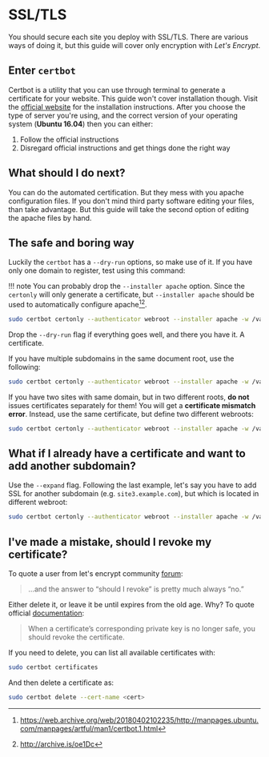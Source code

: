 # SSL/TLS

You should secure each site you deploy with SSL/TLS. There are various ways of doing it, but this guide will cover only encryption with _Let's Encrypt_.

## Enter `certbot`

Certbot is a utility that you can use through terminal to generate a certificate for your website. This guide won't cover installation though. Visit the [official website][1] for the installation instructions. After you choose the type of server you're using, and the correct version of your operating system (**Ubuntu 16.04**) then you can either:

1. Follow the official instructions
2. Disregard official instructions and get things done the right way

## What should I do next?

You can do the automated certification. But they mess with you apache configuration files. If you don't mind third party software editing your files, than take advantage. But this guide will take the second option of editing the apache files by hand.

## The safe and boring way

Luckily the `certbot` has a `--dry-run` options, so make use of it. If you have only one domain to register, test using this command:

!!! note
    You can probably drop the `--installer apache` option. Since the `certonly` will only generate a certificate, but `--installer apache` should be used to automatically configure apache[^1][^2].

```bash
sudo certbot certonly --authenticator webroot --installer apache -w /var/www/example.com -d example.com --dry-run
```

Drop the `--dry-run` flag if everything goes well, and there you have it. A certificate.

If you have multiple subdomains in the same document root, use the following:

```bash
sudo certbot certonly --authenticator webroot --installer apache -w /var/www/example.com -d example.com -d asterisk.example.com --dry-run
```

If you have two sites with same domain, but in two different roots, **do not** issues certificates separately for them! You will get a **certificate mismatch error**. Instead, use the same certificate, but define two different webroots:

```bash
sudo certbot certonly --authenticator webroot --installer apache -w /var/www/example.com -d site1.example.com -d site2.example.com -w /var/www/site3.com -d site3.example.com --dry-run
```

## What if I already have a certificate and want to add another subdomain?

Use the `--expand` flag. Following the last example, let's say you have to add SSL for another subdomain (e.g. `site3.example.com`), but which is located in different webroot:

```bash
sudo certbot certonly --authenticator webroot --installer apache -w /var/www/example.com -d site1.example.com -d site2.example.com -w /var/www/site3.com -d site3.example.com --expand --dry-run
```

## I've made a mistake, should I revoke my certificate?

To quote a user from let's encrypt community [forum][2]:

> …and the answer to “should I revoke” is pretty much always “no.”

Either delete it, or leave it be until expires from the old age. Why? To quote official [documentation][3]:

> When a certificate’s corresponding private key is no longer safe, you should revoke the certificate.

If you need to delete, you can list all available certificates with:

```bash
sudo certbot certificates
```

And then delete a certificate as:

```bash
sudo certbot delete --cert-name <cert>
```

<!-- ## Automating with CRON -->

[^1]: <https://web.archive.org/web/20180402102235/http://manpages.ubuntu.com/manpages/artful/man1/certbot.1.html>
[^2]: <http://archive.is/oe1Dc>
[^3]: <https://web.archive.org/web/20180402104223/https://letsencrypt.org/docs/revoking/>
[^4]: <http://archive.is/H8xHO>

[1]: https://certbot.eff.org/
[2]: https://community.letsencrypt.org/t/certificate-name-mismatch-should-i-revoke-new-certificate/58047/7
[3]: https://letsencrypt.org/docs/revoking/
